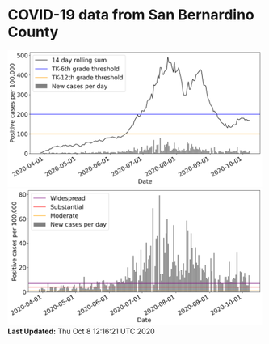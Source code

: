 # COVID-19 data from San Bernardino County
![image1](plots/graph.png)
![image2](plots/classification.png)
**Last Updated:** Thu Oct  8 12:16:21 UTC 2020